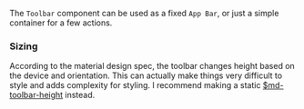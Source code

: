 The `Toolbar` component can be used as a fixed `App Bar`, or just a simple container
for a few actions.

### Sizing
According to the material design spec, the toolbar changes height based on the device and orientation.
This can actually make things very difficult to style and adds complexity for styling. I recommend
making a static [$md-toolbar-height](/components/toolbars?tab=2#variable-md-toolbar-height) instead.
